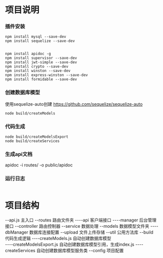 # 项目说明
### 插件安装
```
npm install mysql --save-dev
npm install sequelize --save-dev


npm install apidoc -g
npm install supervisor --save-dev
npm install jwt-simple --save-dev
npm install crypto --save-dev
npm install winston --save-dev
npm install express-winston --save-dev
npm install formidable --save-dev

```
### 创建数据库模型
使用sequelize-auto创建  https://github.com/sequelize/sequelize-auto

```
node build/createModels
```
### 代码生成


```
node build/createModelsExport
node build/createServices
```


### 生成api文档
apidoc -i routes/ -o public/apidoc

### 运行日志
```
```

# 项目结构
--api.js                    主入口
--routes                    路由文件夹
----api                     客户端接口
----manager                 后台管理接口
--controller                路由控制器
--service                   数据处理
--models                    数据模型文件夹
----dbManager               数据库连接配置
--upload                    文件上传存储
--util                      公用方法库
--build                     代码生成逻辑
----createModels.js         自动创建数据库模型   
----createModelsExport.js   自动创建数据库模型引用，生成index.js
----createServices          自动创建数据库模型服务类
--config        项目配置